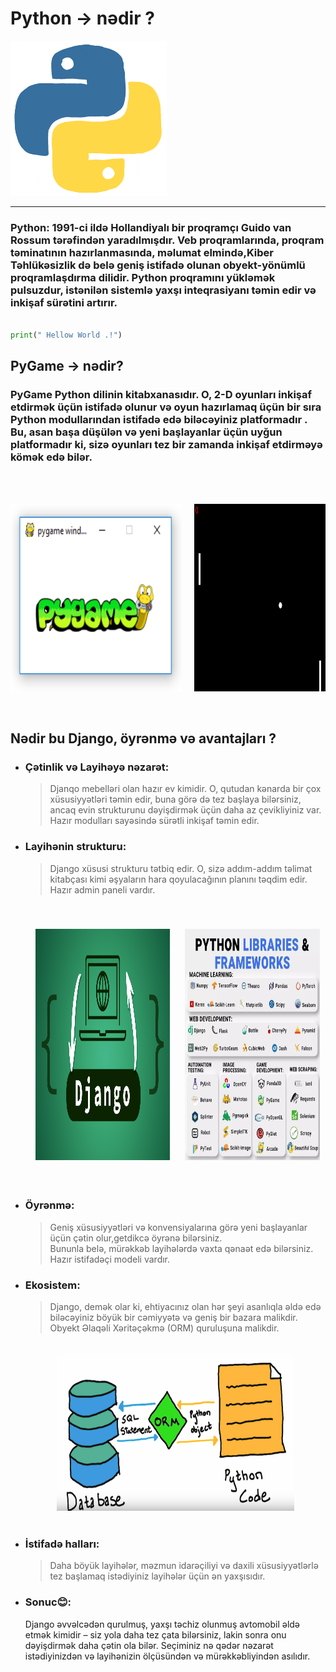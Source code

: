 # Python -> nədir ?

<img src="./giphy.gif" width="250px"   /><hr/>

### Python: 1991-ci ildə Hollandiyalı bir proqramçı Guido van Rossum tərəfindən yaradılmışdır. Veb proqramlarında, proqram təminatının hazırlanmasında, məlumat elmində,Kiber Təhlükəsizlik də belə geniş istifadə olunan obyekt-yönümlü proqramlaşdırma dilidir. Python proqramını yükləmək pulsuzdur, istənilən sistemlə yaxşı inteqrasiyanı təmin edir və inkişaf sürətini artırır.

```python

print(" Hellow World .!")

```

## PyGame -> nədir?

### PyGame Python dilinin kitabxanasıdır. O, 2-D oyunları inkişaf etdirmək üçün istifadə olunur və oyun hazırlamaq üçün bir sıra Python modullarından istifadə edə biləcəyiniz platformadır . Bu, asan başa düşülən və yeni başlayanlar üçün uyğun platformadır ki, sizə oyunları tez bir zamanda inkişaf etdirməyə kömək edə bilər.

<br/><br/>

<div style=" display:flex; gap:20px ">
<div style="height:300px" >
<img src="./qr6yp.png" width="100%" height="100%"   />
</div>
<div style=" width:300px;  height:300px">
<img src="./AdKUV.gif" width="100%" height="100%" />
</div>
</div>
<br/><br/>

## Nədir bu Django, öyrənmə və avantajları ?

- ### Çətinlik və Layihəyə nəzarət:<br>

  > Djanqo mebelləri olan hazır ev kimidir. O, qutudan kənarda bir çox xüsusiyyətləri təmin edir, buna görə də tez başlaya bilərsiniz, ancaq evin strukturunu dəyişdirmək üçün daha az çevikliyiniz var.
  > Hazır modulları sayəsində sürətli inkişaf təmin edir.

- ### Layihənin strukturu:

  > Django xüsusi strukturu tətbiq edir. O, sizə addım-addım təlimat kitabçası kimi əşyaların hara qoyulacağının planını təqdim edir.<br/>
  > Hazır admin paneli vardır.

<div style=" width:95%; display:flex; height: 370px; gap: 5%; padding:40px  " >
<img src="./django-course-thumbnail.jpg" width="45%"  />
<img src="./FUkN4dyaQAIowzZ.jpeg" width="45%"  />
</div>

- ### Öyrənmə:

  > Geniş xüsusiyyətləri və konvensiyalarına görə yeni başlayanlar üçün çətin olur,getdikcə öyrənə bilərsiniz.<br/> Bununla belə, mürəkkəb layihələrdə vaxta qənaət edə bilərsiniz.
  > Hazır istifadəçi modeli vardır.

- ### Ekosistem:

  > Django, demək olar ki, ehtiyacınız olan hər şeyi asanlıqla əldə edə biləcəyiniz böyük bir cəmiyyətə və geniş bir bazara malikdir.<br/>
  > Obyekt Əlaqəli Xəritəçəkmə (ORM) quruluşuna malikdir.

  <div style="width:100%; display:flex; justify-content: center;">
  <img src="./0_2gcZYBv6jmcbRtnY.png"  width="380px" height="250px" style="padding: 20px; "  />
  </div>

- ### İstifadə halları:

  > Daha böyük layihələr, məzmun idarəçiliyi və daxili xüsusiyyətlərlə tez başlamaq istədiyiniz layihələr üçün ən yaxşısıdır.

- ### Sonuc😊:
  Django əvvəlcədən qurulmuş, yaxşı təchiz olunmuş avtomobil əldə etmək kimidir – siz yola daha tez çata bilərsiniz, lakin sonra onu dəyişdirmək daha çətin ola bilər. Seçiminiz nə qədər nəzarət istədiyinizdən və layihənizin ölçüsündən və mürəkkəbliyindən asılıdır.
